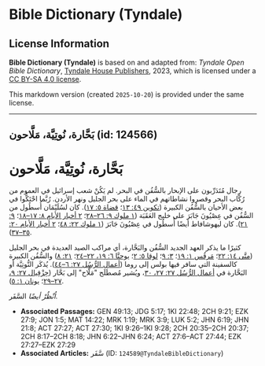 # Bible Dictionary (Tyndale)

## License Information

**Bible Dictionary (Tyndale)** is based on and adapted from: _Tyndale Open Bible Dictionary_, [Tyndale House Publishers](https://tyndaleopenresources.com/), 2023, which is licensed under a [CC BY-SA 4.0 license](https://creativecommons.org/licenses/by-sa/4.0/legalcode.en).

This markdown version (created `2025-10-20`) is provided under the same license.



--------------------------------

## بَحَّارة، نُوتِيَّة، مَلَّاحون (id: 124566)

بَحَّارة، نُوتِيَّة، مَلَّاحون
==============================

رجال مُتَدَرِّبون على الإبحار بالسُّفُن في البحر. لم يَكُنْ شعب إسرائيل في العموم من رُكَّاب البحر وقصروا نشاطاتهم في الماء على بحر الجليل ونهر الأردن. رُبَّما احْتَكُّوا في بعض الأحيان بالسُّفُن الكبيرة ([تكوين ٤٩: ١٣](https://ref.ly/Gen49:13)؛ [قضاة ٥: ١٧](https://ref.ly/Judg5:17)). كان لسُلَيْمَان أُسطُول من السُّفُن في عِصْيُونَ جَابَرَ على خليج العَقَبَة ([١ ملوك ٩: ٢٦–٢٨](https://ref.ly/1Kgs9:26-1Kgs9:28)؛ [٢ أخبار الأيام ٨: ١٧–١٨](https://ref.ly/2Chr8:17-2Chr8:18)؛ [٩: ٢١](https://ref.ly/2Chr9:21)). كان ليهوشافاط أيضًا أُسطُول في عِصْيُونَ جَابَرَ ([١ ملوك ٢٢: ٤٨](https://ref.ly/1Kgs22:48)؛ [٢ أخبار الأيام ٢٠: ٣٥–٣٧](https://ref.ly/2Chr20:35-2Chr20:37)).

كثيرًا ما يذكر العهد الجديد السُّفُن والبَحَّارة، أي مراكب الصيد العديدة في بحر الجليل ([متَّى ١٤: ٢٢](https://ref.ly/Matt14:22)؛ [مَرقُس ١: ١٩](https://ref.ly/Mark1:19)؛ [٣: ٩](https://ref.ly/Mark3:9)؛ [لوقا ٥: ٢](https://ref.ly/Luke5:2)؛ [يوحنَّا ٦: ١٩، ٢٢–٢٤](https://ref.ly/John6:19)؛ [٢١: ٨](https://ref.ly/John21:8)) والسُّفُن الكبيرة كالسفينة التي سافر فيها بولس إلى روما ([أعمال الرُّسُل ٢٧: ٦–٤٤](https://ref.ly/Acts27:6-Acts27:44)). يُذكَر النُّوتِيَّة أو البَحَّارة في [أعمال الرُّسُل ٢٧: ٢٧، ٣٠](https://ref.ly/Acts27:27)، ويُشير مُصطَلَح "مَلَّاح" إلى بَحَّار ([حِزْقِيال ٢٧: ٩، ٢٧–٢٩](https://ref.ly/Ezek27:9)؛ [يونان ١: ٥](https://ref.ly/Jonah1:5)).

*اُنْظُرْ أيضًا* السَّفَر.

* **Associated Passages:** GEN 49:13; JDG 5:17; 1KI 22:48; 2CH 9:21; EZK 27:9; JON 1:5; MAT 14:22; MRK 1:19; MRK 3:9; LUK 5:2; JHN 6:19; JHN 21:8; ACT 27:27; ACT 27:30; 1KI 9:26–1KI 9:28; 2CH 20:35–2CH 20:37; 2CH 8:17–2CH 8:18; JHN 6:22–JHN 6:24; ACT 27:6–ACT 27:44; EZK 27:27–EZK 27:29
* **Associated Articles:** سَّفَر (ID: `124589@TyndaleBibleDictionary`)

